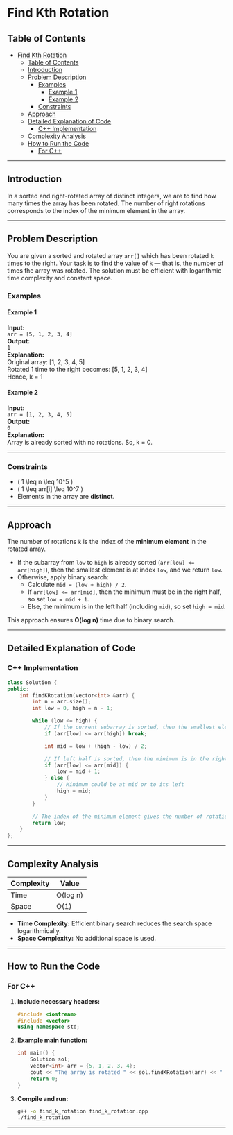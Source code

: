# Find Kth Rotation

## Table of Contents

- [Find Kth Rotation](#find-kth-rotation)
  - [Table of Contents](#table-of-contents)
  - [Introduction](#introduction)
  - [Problem Description](#problem-description)
    - [Examples](#examples)
      - [Example 1](#example-1)
      - [Example 2](#example-2)
    - [Constraints](#constraints)
  - [Approach](#approach)
  - [Detailed Explanation of Code](#detailed-explanation-of-code)
    - [C++ Implementation](#c-implementation)
  - [Complexity Analysis](#complexity-analysis)
  - [How to Run the Code](#how-to-run-the-code)
    - [For C++](#for-c)

---

## Introduction

In a sorted and right-rotated array of distinct integers, we are to find how many times the array has been rotated. The number of right rotations corresponds to the index of the minimum element in the array.

---

## Problem Description

You are given a sorted and rotated array `arr[]` which has been rotated `k` times to the right. Your task is to find the value of `k` — that is, the number of times the array was rotated. The solution must be efficient with logarithmic time complexity and constant space.

### Examples

#### Example 1

**Input:**  
`arr = [5, 1, 2, 3, 4]`  
**Output:**  
`1`  
**Explanation:**  
Original array: [1, 2, 3, 4, 5]  
Rotated 1 time to the right becomes: [5, 1, 2, 3, 4]  
Hence, k = 1

#### Example 2

**Input:**  
`arr = [1, 2, 3, 4, 5]`  
**Output:**  
`0`  
**Explanation:**  
Array is already sorted with no rotations. So, k = 0.

---

### Constraints

- \( 1 \leq n \leq 10^5 \)
- \( 1 \leq arr[i] \leq 10^7 \)
- Elements in the array are **distinct**.

---

## Approach

The number of rotations `k` is the index of the **minimum element** in the rotated array.

- If the subarray from `low` to `high` is already sorted (`arr[low] <= arr[high]`), then the smallest element is at index `low`, and we return `low`.
- Otherwise, apply binary search:
  - Calculate `mid = (low + high) / 2`.
  - If `arr[low] <= arr[mid]`, then the minimum must be in the right half, so set `low = mid + 1`.
  - Else, the minimum is in the left half (including `mid`), so set `high = mid`.

This approach ensures **O(log n)** time due to binary search.

---

## Detailed Explanation of Code

### C++ Implementation

```cpp
class Solution {
public:
    int findKRotation(vector<int> &arr) {
        int n = arr.size();
        int low = 0, high = n - 1;

        while (low <= high) {
            // If the current subarray is sorted, then the smallest element is at index 'low'
            if (arr[low] <= arr[high]) break;

            int mid = low + (high - low) / 2;

            // If left half is sorted, then the minimum is in the right half
            if (arr[low] <= arr[mid]) {
                low = mid + 1;
            } else {
                // Minimum could be at mid or to its left
                high = mid;
            }
        }

        // The index of the minimum element gives the number of rotations
        return low;
    }
};
```

---

## Complexity Analysis

| Complexity | Value        |
|------------|--------------|
| Time       | O(log n)     |
| Space      | O(1)         |

- **Time Complexity:** Efficient binary search reduces the search space logarithmically.
- **Space Complexity:** No additional space is used.

---

## How to Run the Code

### For C++

1. **Include necessary headers:**

    ```cpp
    #include <iostream>
    #include <vector>
    using namespace std;
    ```

2. **Example main function:**

    ```cpp
    int main() {
        Solution sol;
        vector<int> arr = {5, 1, 2, 3, 4};
        cout << "The array is rotated " << sol.findKRotation(arr) << " times." << endl;
        return 0;
    }
    ```

3. **Compile and run:**

    ```bash
    g++ -o find_k_rotation find_k_rotation.cpp
    ./find_k_rotation
    ```

---
